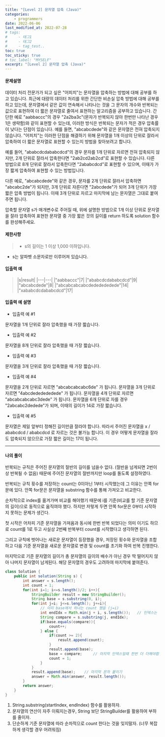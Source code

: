 ```yaml
---
title: "[Level 2] 문자열 압축 (Java)"
categories: 
    - programmers
date: 2022-06-06
last_modified_at: 2022-07-28
# tags:
#     - 태그1
#     - 태그2
#     - tag_test..
toc: true
toc_sticky: true
# toc_label: "MYSELF"
excerpt: "[Level 2] 문자열 압축 (Java)"
---
```

#### **문제설명**
데이터 처리 전문가가 되고 싶은 "어피치"는 문자열을 압축하는 방법에 대해 공부를 하고 있습니다. 최근에 대량의 데이터 처리를 위한 간단한 비손실 압축 방법에 대해 공부를 하고 있는데, 문자열에서 같은 값이 연속해서 나타나는 것을 그 문자의 개수와 반복되는 값으로 표현하여 더 짧은 문자열로 줄여서 표현하는 알고리즘을 공부하고 있습니다.
간단한 예로 "aabbaccc"의 경우 "2a2ba3c"(문자가 반복되지 않아 한번만 나타난 경우 1은 생략함)와 같이 표현할 수 있는데, 이러한 방식은 반복되는 문자가 적은 경우 압축률이 낮다는 단점이 있습니다. 예를 들면, "abcabcdede"와 같은 문자열은 전혀 압축되지 않습니다. "어피치"는 이러한 단점을 해결하기 위해 문자열을 1개 이상의 단위로 잘라서 압축하여 더 짧은 문자열로 표현할 수 있는지 방법을 찾아보려고 합니다.

예를 들어, "ababcdcdababcdcd"의 경우 문자를 1개 단위로 자르면 전혀 압축되지 않지만, 2개 단위로 잘라서 압축한다면 "2ab2cd2ab2cd"로 표현할 수 있습니다. 다른 방법으로 8개 단위로 잘라서 압축한다면 "2ababcdcd"로 표현할 수 있으며, 이때가 가장 짧게 압축하여 표현할 수 있는 방법입니다.

다른 예로, "abcabcdede"와 같은 경우, 문자를 2개 단위로 잘라서 압축하면 "abcabc2de"가 되지만, 3개 단위로 자른다면 "2abcdede"가 되어 3개 단위가 가장 짧은 압축 방법이 됩니다. 이때 3개 단위로 자르고 마지막에 남는 문자열은 그대로 붙여주면 됩니다.

압축할 문자열 s가 매개변수로 주어질 때, 위에 설명한 방법으로 1개 이상 단위로 문자열을 잘라 압축하여 표현한 문자열 중 가장 짧은 것의 길이를 return 하도록 solution 함수를 완성해주세요.


#### **제한사항**
> - s의 길이는 1 이상 1,000 이하입니다.
- s는 알파벳 소문자로만 이루어져 있습니다.


#### **입출력 예**
>|s|result|
|---|---|
|"aabbaccc"|7|
|"ababcdcdababcdcd"|9|
|"abcabcdede"|8|
|"abcabcabcabcdededededede"|14|
|"xababcdcdababcdcd"|17|

#### **입출력 예 설명**
- 입출력 예 #1

문자열을 1개 단위로 잘라 압축했을 때 가장 짧습니다.

- 입출력 예 #2

문자열을 8개 단위로 잘라 압축했을 때 가장 짧습니다.

- 입출력 예 #3

문자열을 3개 단위로 잘라 압축했을 때 가장 짧습니다.

- 입출력 예 #4

문자열을 2개 단위로 자르면 "abcabcabcabc6de" 가 됩니다.
문자열을 3개 단위로 자르면 "4abcdededededede" 가 됩니다.
문자열을 4개 단위로 자르면 "abcabcabcabc3dede" 가 됩니다.
문자열을 6개 단위로 자를 경우 "2abcabc2dedede"가 되며, 이때의 길이가 14로 가장 짧습니다.

- 입출력 예 #5

문자열은 제일 앞부터 정해진 길이만큼 잘라야 합니다.
따라서 주어진 문자열을 x / ababcdcd / ababcdcd 로 자르는 것은 불가능 합니다.
이 경우 어떻게 문자열을 잘라도 압축되지 않으므로 가장 짧은 길이는 17이 됩니다.



---

#### **나의 풀이**
반복되는 규칙은 주어진 문자열의 절반의 길이를 넘을수 없다. (절반을 넘게되면 2번이상 반복될 수 없음) 때문에 주어진 문자열의 절반까지만 loop를 돌도록 설정하였다. 

반복되는 규칙 횟수를 저장하는 count는 0이아닌 1부터 시작했는데 그 이유는 안쪽 for문에 있다. 안쪽 for문은 문자열을 substring 함수를 통해 가져오고 비교한다. 

순차적으로 index를 옮겨가며 비교를 해야했기 때문에 i를 기준(비교를 할 기준 문자열의 길이)으로 동적으로 움직여야 했다. 하지만 저렇게 두면 안쪽 for문은 0부터 시작하지 못하는 문제가 생긴다.

첫 시작은 어차피 기준 문자열을 가져옴과 동시에 한번 반복 되었다는 의미 이기도 하므로 count를 1로 두고 사실상 2번째 반복부터 count를 시작했다고 생각하면 된다.

그리고 규칙에 벗어나는 새로운 문자열이 등장했을 경우, 저장된 횟수와 문자열을 조합하고 다음 기준 문자열을 새로운 문자열로 변경 및 count를 초기화 하여 반복 진행한다.

마지막으로 기준 문자열의 길이가 총 문자열의 길이의 배수가 아닌 경우 딱 떨어지지 않아 나머지 문자열이 남게된다. 해당 문자열의 경우도 고려하여 마지막에 붙여준다.

```java
class Solution {
    public int solution(String s) {
        int answer = s.length();
        int count = 1;
        for(int i=1; i<=s.length()/2; i++){
            StringBuilder result = new StringBuilder();
            String base = s.substring(0, i);
            for(int j=i; j<=s.length(); j+=i){
                // 이미 base에서 하나는 count 했음 (j=i)
                int endIdx = Math.min(j + i, s.length());   // 인덱스는 길이를 넘을수 없음
                String compare = s.substring(j, endIdx);
                if(base.equals(compare)){
                    count++;
                } else {
                    if(count >= 2){
                        result.append(count);
                    }
                    result.append(base);
                    base = compare;     // 마지막 인덱스일때 한번 더 더해야함 (딱 안떨어지는 경우 있음)
                    count = 1;
                }
            }
            result.append(base);    // 마지막 문자 붙이기
            answer = Math.min(answer, result.length());
        }
        return answer;
    }
}
```

1. String.substring(startIndex, endIndex) 함수를 활용하자.
2. 문자열의 연산이 자주 이뤄지는경우, String 보단 StringBuilder를 활용하여 부하를 줄이자.
3. 단순하게 기준 문자열에 따라 순차적으로 count 한다는 것을 잊지말자. (너무 복잡하게 생각할 경우 어려워짐)